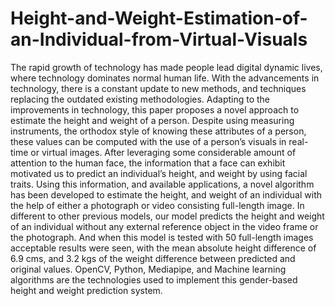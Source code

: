 # Height-and-Weight-Estimation-of-an-Individual-from-Virtual-Visuals
The rapid growth of technology has made people lead digital dynamic lives, where technology dominates normal human life. With the advancements in technology, there is a constant update to new methods, and techniques replacing the outdated existing methodologies. Adapting to the improvements in technology, this paper proposes a novel approach to estimate the height and weight of a person. Despite using measuring instruments, the orthodox style of knowing these attributes of a person, these values can be computed with the use of a person’s visuals in real-time or virtual images. After leveraging some considerable amount of attention to the human face, the information that a face can exhibit motivated us to predict an individual’s height, and weight by using facial traits. Using this information, and available applications, a novel algorithm has been developed to estimate the height, and weight of an individual with the help of either a photograph or video consisting full-length image. In different to other previous models, our model predicts the height and weight of an individual without any external reference object in the video frame or the photograph. And when this model is tested with 50 full-length images acceptable results were seen, with the mean absolute height difference of 6.9 cms, and 3.2 kgs of the weight difference between predicted and original values. OpenCV, Python, Mediapipe, and Machine learning algorithms are the technologies used to implement this gender-based height and weight prediction system.
